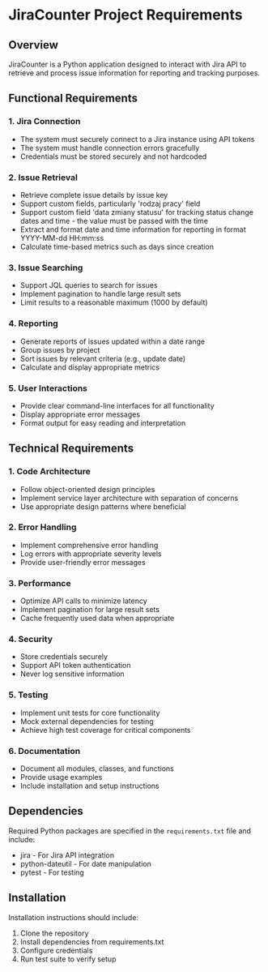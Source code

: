 # JiraCounter Project Requirements

## Overview
JiraCounter is a Python application designed to interact with Jira API to retrieve and process issue information for reporting and tracking purposes.

## Functional Requirements

### 1. Jira Connection
- The system must securely connect to a Jira instance using API tokens
- The system must handle connection errors gracefully
- Credentials must be stored securely and not hardcoded

### 2. Issue Retrieval
- Retrieve complete issue details by issue key
- Support custom fields, particularly 'rodzaj pracy' field
- Support custom field 'data zmiany statusu' for tracking status change dates and time - the value must be passed with the time
- Extract and format date and time information for reporting in format YYYY-MM-dd HH:mm:ss
- Calculate time-based metrics such as days since creation

### 3. Issue Searching
- Support JQL queries to search for issues
- Implement pagination to handle large result sets
- Limit results to a reasonable maximum (1000 by default)

### 4. Reporting
- Generate reports of issues updated within a date range
- Group issues by project
- Sort issues by relevant criteria (e.g., update date)
- Calculate and display appropriate metrics

### 5. User Interactions
- Provide clear command-line interfaces for all functionality
- Display appropriate error messages
- Format output for easy reading and interpretation

## Technical Requirements

### 1. Code Architecture
- Follow object-oriented design principles
- Implement service layer architecture with separation of concerns
- Use appropriate design patterns where beneficial

### 2. Error Handling
- Implement comprehensive error handling
- Log errors with appropriate severity levels
- Provide user-friendly error messages

### 3. Performance
- Optimize API calls to minimize latency
- Implement pagination for large result sets
- Cache frequently used data when appropriate

### 4. Security
- Store credentials securely
- Support API token authentication
- Never log sensitive information

### 5. Testing
- Implement unit tests for core functionality
- Mock external dependencies for testing
- Achieve high test coverage for critical components

### 6. Documentation
- Document all modules, classes, and functions
- Provide usage examples
- Include installation and setup instructions

## Dependencies
Required Python packages are specified in the `requirements.txt` file and include:
- jira - For Jira API integration
- python-dateutil - For date manipulation
- pytest - For testing

## Installation
Installation instructions should include:
1. Clone the repository
2. Install dependencies from requirements.txt
3. Configure credentials
4. Run test suite to verify setup